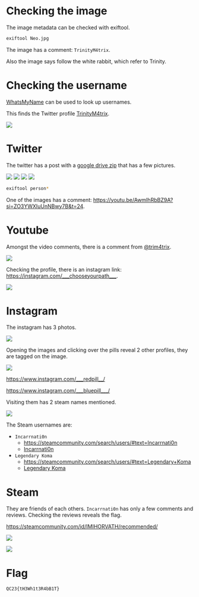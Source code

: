 # Checking the image

The image metadata can be checked with exiftool.

```bash
exiftool Neo.jpg
```

The image has a comment: `TrinityM4trix`.

Also the image says follow the white rabbit, which refer to Trinity.

# Checking the username

[WhatsMyName](https://whatsmyname.app/) can be used to look up usernames.

This finds the Twitter profile [TrinityM4trix](https://twitter.com/TrinityM4trix).

![](screenshots/1.png)

# Twitter

The twitter has a post with a [google drive zip](https://t.co/t0iTuikmyH) that has a few pictures.

![](workdir/person1.png)
![](workdir/person2.png)
![](workdir/person3.png)
![](workdir/person4.png)

```bash
exiftool person*
```

One of the images has a comment: <https://youtu.be/AwmIhRbBZ9A?si=ZO3YWXIuUnNBwy7B&t=24>.

# Youtube

Amongst the video comments, there is a comment from [@trim4trix](www.youtube.com/@trim4trix).

![](screenshots/2.png)

Checking the profile, there is an instagram link: <https://instagram.com/___chooseyourpath___>.

![](screenshots/3.png)

# Instagram

The instagram has 3 photos.

![](screenshots/4.png)

Opening the images and clicking over the pills reveal 2 other profiles, they are tagged on the image.

![](screenshots/6.png)


<https://www.instagram.com/___redpill__/>

<https://www.instagram.com/___bluepill___/>

Visiting them has 2 steam names mentioned.

![](screenshots/5.png)

The Steam usernames are:
 - `Incarrnati0n`
   - <https://steamcommunity.com/search/users/#text=Incarrnati0n>
   - [Incarrnati0n](https://steamcommunity.com/id/IMIHORVATH)
 - `Legendary Koma`
   - <https://steamcommunity.com/search/users/#text=Legendary+Koma>
   - [Legendary Koma](https://steamcommunity.com/profiles/76561198070007507)

# Steam

They are friends of each others. `Incarrnati0n` has only a few comments and reviews. Checking the reviews reveals the flag.

https://steamcommunity.com/id/IMIHORVATH/recommended/

![](screenshots/7.png)

![](screenshots/8.png)

# Flag
`QC23{tH3Wh1t3R4bB1T}`